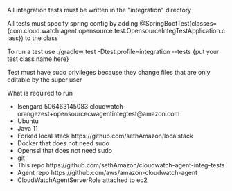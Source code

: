 All integration tests must be written in the "integration" directory

All tests must specify spring config by adding @SpringBootTest(classes={com.cloud.watch.agent.opensource.test.OpensourceIntegTestApplication.class}) to the class

To run a test use ./gradlew test -Dtest.profile=integration --tests {put your test class name here}

Test must have sudo privileges because they change files that are only editable by the super user

What is required to run

<ul>
    <li>
        Isengard 506463145083 cloudwatch-orangezest+opensourcecwagentintegtest@amazon.com
    </li>
    <li>
        Ubuntu
    </li>
    <li>
        Java 11
    </li>
    <li>
        Forked local stack https://github.com/sethAmazon/localstack
    </li>
    <li>
        Docker that does not need sudo
    </li>
    <li>
        Openssl that does not need sudo
    </li>
    <li>
        git
    </li>
    <li>
        This repo https://github.com/sethAmazon/cloudwatch-agent-integ-tests
    </li>
    <li>
        Agent repo https://github.com/aws/amazon-cloudwatch-agent
    </li>
    <li>
        CloudWatchAgentServerRole attached to ec2
    </li>
</ul>